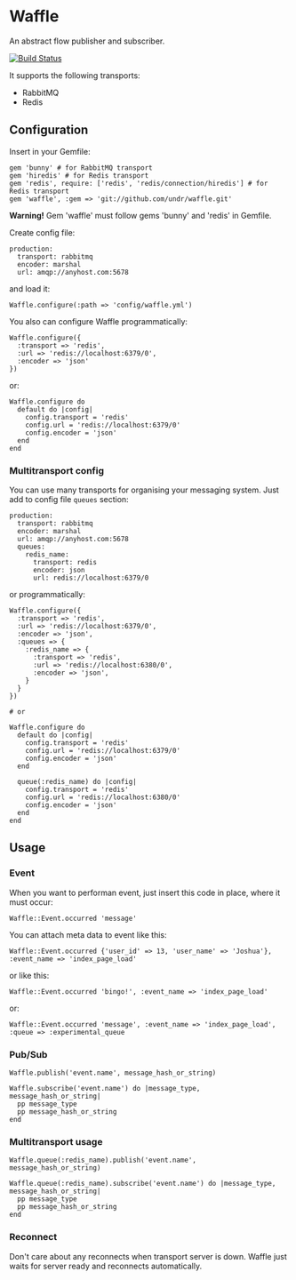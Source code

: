 # Waffle

An abstract flow publisher and subscriber.

[![Build Status](https://secure.travis-ci.org/undr/waffle.png?branch=master)](http://travis-ci.org/undr/waffle)

It supports the following transports: 

- RabbitMQ
- Redis

## Configuration

Insert in your Gemfile:

    gem 'bunny' # for RabbitMQ transport
    gem 'hiredis' # for Redis transport
    gem 'redis', require: ['redis', 'redis/connection/hiredis'] # for Redis transport
    gem 'waffle', :gem => 'git://github.com/undr/waffle.git'
    
**Warning!** Gem 'waffle' must follow gems 'bunny' and 'redis' in Gemfile.

Create config file:

    production:
      transport: rabbitmq
      encoder: marshal
      url: amqp://anyhost.com:5678

and load it:

    Waffle.configure(:path => 'config/waffle.yml')

You also can configure Waffle programmatically:

    Waffle.configure({
      :transport => 'redis',
      :url => 'redis://localhost:6379/0',
      :encoder => 'json'
    })

or:

    Waffle.configure do
      default do |config|
        config.transport = 'redis'
        config.url = 'redis://localhost:6379/0'
        config.encoder = 'json'
      end
    end

### Multitransport config

You can use many transports for organising your messaging system. Just add to config file `queues` section:

    production:
      transport: rabbitmq
      encoder: marshal
      url: amqp://anyhost.com:5678
      queues:
        redis_name:
          transport: redis
          encoder: json
          url: redis://localhost:6379/0

or programmatically:

    Waffle.configure({
      :transport => 'redis',
      :url => 'redis://localhost:6379/0',
      :encoder => 'json',
      :queues => {
        :redis_name => {
          :transport => 'redis',
          :url => 'redis://localhost:6380/0',
          :encoder => 'json',
        }
      }
    })

    # or

    Waffle.configure do
      default do |config|
        config.transport = 'redis'
        config.url = 'redis://localhost:6379/0'
        config.encoder = 'json'
      end

      queue(:redis_name) do |config|
        config.transport = 'redis'
        config.url = 'redis://localhost:6380/0'
        config.encoder = 'json'
      end
    end


## Usage

### Event 

When you want to performan event, just insert this code in place, where it must occur:

    Waffle::Event.occurred 'message'

You can attach meta data to event like this:

    Waffle::Event.occurred {'user_id' => 13, 'user_name' => 'Joshua'}, :event_name => 'index_page_load'

or like this:

    Waffle::Event.occurred 'bingo!', :event_name => 'index_page_load'

or:
    
    Waffle::Event.occurred 'message', :event_name => 'index_page_load', :queue => :experimental_queue

### Pub/Sub

    Waffle.publish('event.name', message_hash_or_string)
    
    Waffle.subscribe('event.name') do |message_type, message_hash_or_string|
      pp message_type
      pp message_hash_or_string
    end

### Multitransport usage

    Waffle.queue(:redis_name).publish('event.name', message_hash_or_string)

    Waffle.queue(:redis_name).subscribe('event.name') do |message_type, message_hash_or_string|
      pp message_type
      pp message_hash_or_string
    end

### Reconnect

Don't care about any reconnects when transport server is down. Waffle just waits for server ready and reconnects automatically.

